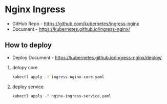 # Nginx Ingress

+ GitHub Repo - <https://github.com/kubernetes/ingress-nginx>
+ Document - <https://kubernetes.github.io/ingress-nginx/>

## How to deploy

+ Deploy Document - <https://kubernetes.github.io/ingress-nginx/deploy/>

1. delopy core

    ```bash
    kubectl apply -f ingress-nginx-core.yaml
    ```

2. deploy service

    ```bash
    kubectl apply -f nginx-ingress-service.yaml
    ```
